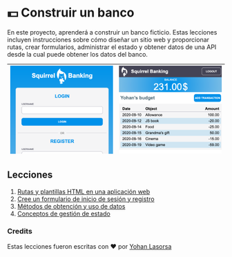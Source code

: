 # :dollar: Construir un banco

En este proyecto, aprenderá a construir un banco ficticio. Estas lecciones incluyen instrucciones sobre cómo diseñar un sitio web y proporcionar rutas, crear formularios, administrar el estado y obtener datos de una API desde la cual puede obtener los datos del banco.

| ![Screen1](../images/screen1.png) | ![Screen2](../images/screen2.png) |
|-----------------------------------|-----------------------------------|

## Lecciones

1. [Rutas y plantillas HTML en una aplicación web](../1-template-route/translations/README.es.md)
2. [Cree un formulario de inicio de sesión y registro](../2-forms/translations/README.es.md)
3. [Métodos de obtención y uso de datos](../3-data/translations/README.es.md)
4. [Conceptos de gestión de estado](../4-state-management/translations/README.es.md)

### Credits

Estas lecciones fueron escritas con :hearts: por [Yohan Lasorsa](https://twitter.com/sinedied)
